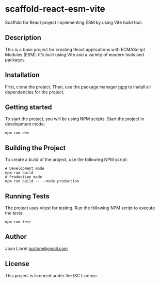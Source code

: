 # scaffold-react-esm-vite

Scaffold for React project implementing ESM by using Vite build tool.

## Description

This is a base project for creating React applications with ECMAScript Modules (ESM). It's built using Vite and a variety of modern tools and packages.

## Installation

First, clone the project. Then, use the package manager [npm](https://www.npmjs.com/) to install all dependencies for the project.

## Getting started

To start the project, you will be using NPM scripts.
Start the project in development mode:

```shell
npm run dev
```

## Building the Project

To create a build of the project, use the following NPM script:

```shell
# Development mode
npm run build
# Production mode
npm run build -- --mode production
```

## Running Tests

The project uses vitest for testing. Run the following NPM script to execute the tests:

```shell
npm run test
```

## Author

Joan Lloret <juallom@gmail.com>

## License

This project is licenced under the ISC License.